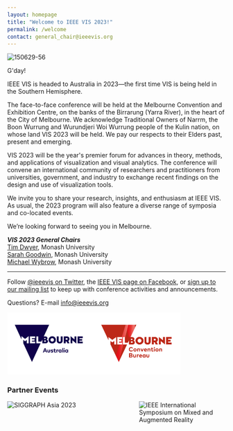 ```yaml
---
layout: homepage
title: "Welcome to IEEE VIS 2023!"
permalink: /welcome
contact: general_chair@ieeevis.org
---
```


![150629-56](https://user-images.githubusercontent.com/63034693/223620624-c0efcf2e-d7ac-4ee2-9479-b4f4e7dfaf67.jpg)


G'day!

IEEE VIS is headed to Australia in 2023—the first time VIS is being held in the Southern Hemisphere. 

The face-to-face conference will be held at the Melbourne Convention and Exhibition Centre, on the banks of the Birrarung (Yarra River), in the heart of the City of Melbourne. We acknowledge Traditional Owners of Narrm, the Boon Wurrung and Wurundjeri Woi Wurrung people of the Kulin nation, on whose land VIS 2023 will be held. We pay our respects to their Elders past, present and emerging.

VIS 2023 will be the year's premier forum for advances in theory, methods, and applications of visualization and visual analytics. The conference will convene an international community of researchers and practitioners from universities, government, and industry to exchange recent findings on the design and use of visualization tools.

We invite you to share your research, insights, and enthusiasm at IEEE VIS. As usual, the 2023 program will also feature a diverse range of symposia and co-located events.

We’re looking forward to seeing you in Melbourne.




***VIS 2023 General Chairs***<br/>
[Tim Dwyer](https://ialab.it.monash.edu/~dwyer/), Monash University<br/>
[Sarah Goodwin](https://research.monash.edu/en/persons/sarah-goodwin/), Monash University<br/>
[Michael Wybrow](https://research.monash.edu/en/persons/michael-wybrow), Monash University<br/>


----

Follow [@ieeevis on Twitter](https://twitter.com/ieeevis), the [IEEE VIS page on Facebook](https://www.facebook.com/ieeevis), or [sign up to our mailing list](https://ieeevis.us20.list-manage.com/subscribe?u=874d4e627b4758f4438963e98&id=6c036e3c40) to keep up with conference activities and announcements.

Questions? E-mail [info@ieeevis.org](mailto:info@ieeevis.org)

[<img align="left" src="assets/supporters/Melbourne-Australia-logo-528w_border.png" width="200px" title="https://www.visitmelbourne.com/">](https://www.visitmelbourne.com/)
[<img src="assets/supporters/MCB_Logo_Colour_border.png"  width="200px" title="https://www.melbournecb.com.au/">](https://www.melbournecb.com.au/)

### Partner Events

[<img align="left" src="https://asia.siggraph.org/2023/wp-content/uploads/2022/11/SA23-Logo-Full-Color-Landscape.svg" width="200px" title="SIGGRAPH Asia 2023">](https://asia.siggraph.org/2023)

[<img align="right" src="https://www.ismar.net/files/ismar2023/ismar23_teaser.png" width="200px" title="IEEE International Symposium on Mixed and Augmented Reality">](https://ismar.net/)
